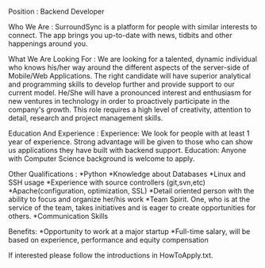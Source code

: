 Position : Backend Developer

Who We Are : 
    SurroundSync is a platform for people with similar interests to connect. The app brings you up-to-date with news, tidbits and other happenings around you. 

What We Are Looking For :
    We are looking for a talented, dynamic individual who knows his/her way around the different aspects of the server-side of Mobile/Web Applications. The right candidate will have superior analytical and programming skills to develop further and provide  support to our current model. He/She will have a pronounced interest and enthusiasm for new ventures in technology in order  to proactively participate  in the company's growth. This role  requires a high level of creativity, attention to detail, research and project management skills.
    
Education And Experience :
    Experience: We look for people with at least 1 year of experience. Strong advantage will be given to those who can show us applications they have built with backend support. 
    Education: Anyone with Computer Science background is welcome to apply.
    
Other Qualifications : 
    *Python
    *Knowledge about Databases
    *Linux and SSH usage
    *Experience with source controllers (git,svn,etc)
    *Apache(configuration, optimization, SSL)
    *Detail oriented person with the ability to focus and organize her/his work
    *Team Spirit. One, who is at the service of the team, takes initiatives and is eager to create opportunities for others. 
    *Communication Skills

Benefits:
    *Opportunity to work at a major startup
    *Full-time salary, will be based on experience, performance and equity compensation
    
If interested please follow the introductions in HowToApply.txt.


    
